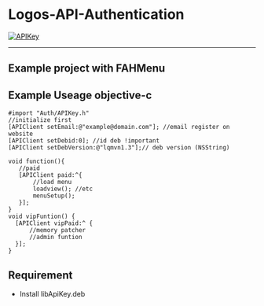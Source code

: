 # Logos-API-Authentication
[![APIKey](https://img.shields.io/badge/APIAuth-1.0-blue)](https://github.com/baontq23/Logos-API-Authentication/)

-----
## Example project with FAHMenu

## Example Useage objective-c
```obj-c
#import "Auth/APIKey.h"
//initialize first
[APIClient setEmail:@"example@domain.com"]; //email register on website
[APIClient setDebid:0]; //id deb !important
[APIClient setDebVersion:@"lqmvn1.3"];// deb version (NSString)

void function(){
   //paid 
   [APIClient paid:^{
       //load menu
       loadview(); //etc
       menuSetup();
   }];
}
void vipFuntion() {
  [APIClient vipPaid:^ {
      //memory patcher 
      //admin funtion
  }];
}
```

## Requirement
- Install libApiKey.deb
